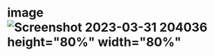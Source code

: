 # image![Screenshot 2023-03-31 204036](https://user-images.githubusercontent.com/129751851/229792737-e2ead017-8189-4aa5-9298-b73f203e6214.png) height="80%" width="80%"
